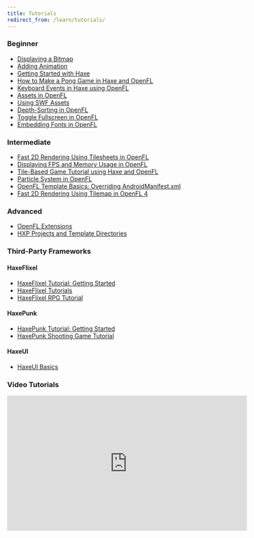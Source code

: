 ```yaml
---
title: Tutorials
redirect_from: /learn/tutorials/
---
```


<style>.glyphicon-new-window { color: #DDD; }</style>

### Beginner

 * [Displaying a Bitmap](/learn/tutorials/displaying-a-bitmap/)
 * [Adding Animation](/learn/tutorials/adding-animation/)
 * <span class="glyphicon glyphicon-new-window"></span> <a href="https://keyreal-code.github.io/haxecoder-tutorials/02_getting_started_with_haxe.html" target="_blank">Getting Started with Haxe</a>
 * <span class="glyphicon glyphicon-new-window"></span> <a href="https://keyreal-code.github.io/haxecoder-tutorials/07_how_to_make_a_pong_game_in_haxe_and_openfl_part_1.html" target="_blank">How to Make a Pong Game in Haxe and OpenFL</a>
 * <span class="glyphicon glyphicon-new-window"></span> <a href="https://keyreal-code.github.io/haxecoder-tutorials/12_keyboard_events_in_haxe_using_openfl.html" target="_blank">Keyboard Events in Haxe using OpenFL</a>
 * <span class="glyphicon glyphicon-new-window"></span> <a href="https://keyreal-code.github.io/haxecoder-tutorials/13_assets_in_openfl_embedding_images,_sounds_and_more.html" target="_blank">Assets in OpenFL</a>
 * [Using SWF Assets](/learn/tutorials/using-swf-assets/)
 * <span class="glyphicon glyphicon-new-window"></span> <a href="https://keyreal-code.github.io/haxecoder-tutorials/59_depth_sorting_in_openfl.html" target="_blank">Depth-Sorting in OpenFL</a>
 * <span class="glyphicon glyphicon-new-window"></span> <a href="https://keyreal-code.github.io/haxecoder-tutorials/60_toggle_fullscreen_in_openfl.html" target="_blank">Toggle Fullscreen in OpenFL</a>
 * <span class="glyphicon glyphicon-new-window"></span> <a href="https://keyreal-code.github.io/haxecoder-tutorials/62_embedding_fonts_in_openfl.html" target="_blank">Embedding Fonts in OpenFL</a>


### Intermediate

 * <span class="glyphicon glyphicon-new-window"></span> <a href="https://keyreal-code.github.io/haxecoder-tutorials/14_fast_2d_rendering_using_tilesheets_in_openfl.html" target="_blank">Fast 2D Rendering Using Tilesheets in OpenFL</a>
 * <span class="glyphicon glyphicon-new-window"></span> <a href="https://keyreal-code.github.io/haxecoder-tutorials/17_displaying_fps_and_memory_usage_using_openfl.html" target="_blank">Displaying FPS and Memory Usage in OpenFL</a>
 * <span class="glyphicon glyphicon-new-window"></span> <a href="https://keyreal-code.github.io/haxecoder-tutorials/18_tile_based_game_tutorial_using_haxe_and_openfl_part_1.html" target="_blank">Tile-Based Game Tutorial using Haxe and OpenFL</a>
 * <span class="glyphicon glyphicon-new-window"></span> <a href="https://keyreal-code.github.io/haxecoder-tutorials/61_particle_system_in_openfl_using_tilesheet.html" target="_blank">Particle System in OpenFL</a>
 * <span class="glyphicon glyphicon-new-window"></span> <a href="http://player03.com/2014/08/14/template-basics/" target="_blank">OpenFL Template Basics: Overriding AndroidManifest.xml</a>
 * <span class="glyphicon glyphicon-new-window"></span> <a href="https://keyreal-code.github.io/haxecoder-tutorials/73_fast_2d_rendering_using_tilemap_in_openfl_4.html" target="_blank">Fast 2D Rendering Using Tilemap in OpenFL 4</a>

 
### Advanced

 * <span class="glyphicon glyphicon-new-window"></span> <a href="http://player03.com/2014/08/09/openfl-extensions/" target="_blank">OpenFL Extensions</a>
 * <span class="glyphicon glyphicon-new-window"></span> <a href="http://player03.com/2014/08/24/hxp/" target="_blank">HXP Projects and Template Directories</a>


### Third-Party Frameworks

#### HaxeFlixel

 * <span class="glyphicon glyphicon-new-window"></span> <a href="https://keyreal-code.github.io/haxecoder-tutorials/37_haxeflixel_tutorial_getting_started.html" target="_blank">HaxeFlixel Tutorial: Getting Started</a>
 * <span class="glyphicon glyphicon-new-window"></span> <a href="http://haxeflixel.com/documentation/tutorials/" target="_blank">HaxeFlixel Tutorials</a>
 * <span class="glyphicon glyphicon-new-window"></span> <a href="https://keyreal-code.github.io/haxecoder-tutorials/38_haxeflixel_rpg_tutorial_part_1.html" target="_blank">HaxeFlixel RPG Tutorial</a>


#### HaxePunk

 * <span class="glyphicon glyphicon-new-window"></span> <a href="https://keyreal-code.github.io/haxecoder-tutorials/24_haxepunk_tutorial_getting_started.html" target="_blank">HaxePunk Tutorial: Getting Started</a>
 * <span class="glyphicon glyphicon-new-window"></span> <a href="https://keyreal-code.github.io/haxecoder-tutorials/25_haxepunk_shooting_game_tutorial_part_1.html" target="_blank">HaxePunk Shooting Game Tutorial</a>


#### HaxeUI

 * <span class="glyphicon glyphicon-new-window"></span> <a href="https://github.com/r3d9u11/haxe-basics/tree/master/4_ExtLib/4.4_GuiFrameworks/4.4.2_HaxeUI#contain" target="_blank">HaxeUI Basics</a>


### Video Tutorials

<iframe width="560" height="315" src="https://www.youtube.com/embed/videoseries?list=PLF1S8k0g8YOU31vqHtZSpGY64DEbh0dr3&showinfo=1&modestbranding=1" frameborder="0" allowfullscreen></iframe>
